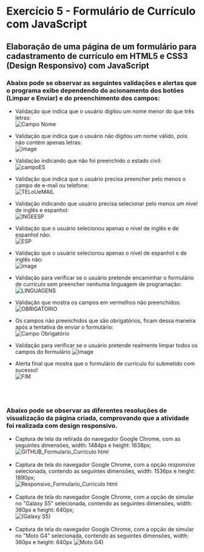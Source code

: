 # Exercício 5 - Formulário de Currículo com JavaScript

## Elaboração de uma página de um formulário para cadastramento de currículo em HTML5 e CSS3 (Design Responsivo) com JavaScript

### Abaixo pode se observar as seguintes validações e alertas que o programa exibe dependendo do acionamento dos botões (Limpar e Enviar) e do preenchimento dos campos:
* Validação que indica que o usuário digitou um nome menor do que três letras:  
![Campo Nome](https://user-images.githubusercontent.com/56207941/91643657-a14ded00-ea0b-11ea-980e-457e368c304f.PNG)

* Validação que indica que o usuário não digitou um nome válido, pois não contém apenas letras:  
![image](https://user-images.githubusercontent.com/56207941/91643862-474e2700-ea0d-11ea-9140-9eb42c3489f6.png)

* Validação indicando que não foi preenchido o estado civil:  
![campoES](https://user-images.githubusercontent.com/56207941/91643658-a1e68380-ea0b-11ea-9dd8-869b8e955ab7.PNG)

* Validação que indica que o usuário precisa preencher pelo menos o campo de e-mail ou telefone:  
![TELoUeMAIL](https://user-images.githubusercontent.com/56207941/91643659-a1e68380-ea0b-11ea-8559-312c55fbdb13.PNG)

* Validação indicando que usuário precisa selecionar pelo menos um nível de inglês e espanhol:  
![INGEESP](https://user-images.githubusercontent.com/56207941/91643660-a27f1a00-ea0b-11ea-9320-3ebf1cb5f914.PNG)

* Validação que o usuário selecionou apenas o nível de inglês e de espanhol não:  
![ESP](https://user-images.githubusercontent.com/56207941/91643661-a27f1a00-ea0b-11ea-80a5-951701022e2b.PNG)

* Validação que o usuário selecionou apenas o nível de espanhol e de inglês não:  
![image](https://user-images.githubusercontent.com/56207941/91643931-d8250280-ea0d-11ea-8ac7-6dcf9d26700f.png)

* Validação para verificar se o usuário pretende encaminhar o formulário de currículo sem preencher nenhuma linguagem de programação:  
![LINGUAGENS](https://user-images.githubusercontent.com/56207941/91643662-a317b080-ea0b-11ea-869e-a120bb28ecaa.PNG)

* Validação que mostra os campos em vermelhos não preenchidos:  
![OBRIGATORIO](https://user-images.githubusercontent.com/56207941/91643655-a01cc000-ea0b-11ea-8b65-bf566943d47e.PNG)

* Os campos não preenchidos que são obrigatórios, ficam dessa maneira após a tentativa de enviar o formulário:  
![Campo Obrigatório](https://user-images.githubusercontent.com/56207941/91644095-5fbf4100-ea0f-11ea-9720-b8f8304f6be9.png)

* Validação para verificar se o usuário pretende realmente limpar todos os campos do formulário
![image](https://user-images.githubusercontent.com/56207941/91643973-47025b80-ea0e-11ea-954f-93c663e090b9.png)

* Alerta final que mostra que o formulário de currículo foi submetido com sucesso!  
![FIM](https://user-images.githubusercontent.com/56207941/91643656-a14ded00-ea0b-11ea-9c39-6281aef11587.PNG)

<br/><br/>
### Abaixo pode se observar as diferentes resoluções de visualização da página criada, comprovando que a atividade foi realizada com design responsivo.  
* Captura de tela da retirada do navegador Google Chrome, com as seguintes dimensões, width: 1484px e height: 1638px;    
![GITHUB_Formulario_Curriculo html](https://user-images.githubusercontent.com/56207941/91644103-664db880-ea0f-11ea-9bf1-b7ba27157beb.png)
<br/><br/>
* Captura de tela do navegador Google Chrome, com a opção _responsive_ selecionada, contendo as seguintes dimensões, width: 1536px e height: 1890px;  
![Responsivo_Formulario_Curriculo html](https://user-images.githubusercontent.com/56207941/91644098-60f06e00-ea0f-11ea-90c7-6c6dc03b7d4e.png)
<br/><br/>
* Captura de tela do navegador Google Chrome, com a opção de simular no "Galaxy S5" selecionada, contendo as seguintes dimensões, width: 360px e height: 640px;  
![(Galaxy S5)](https://user-images.githubusercontent.com/56207941/91644101-63eb5e80-ea0f-11ea-96b0-da6c5a5b0d82.png)
<br/><br/>
* Captura de tela do navegador Google Chrome, com a opção de simular no "Moto G4" selecionada, contendo as seguintes dimensões, width: 360px e height: 640px
![Moto G4)](https://user-images.githubusercontent.com/56207941/91644100-62ba3180-ea0f-11ea-8673-d2cd6c99f2fc.png)


